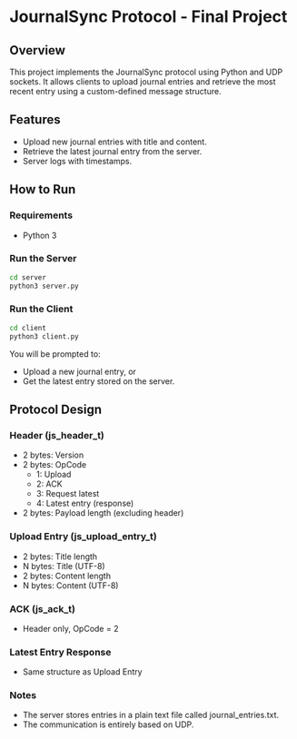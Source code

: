 # JournalSync Protocol - Final Project

## Overview
This project implements the JournalSync protocol using Python and UDP sockets.
It allows clients to upload journal entries and retrieve the most recent entry using a custom-defined message structure.

## Features
- Upload new journal entries with title and content.
- Retrieve the latest journal entry from the server.
- Server logs with timestamps.

## How to Run

### Requirements
- Python 3

### Run the Server
```bash
cd server
python3 server.py
```

### Run the Client
```bash
cd client
python3 client.py
```
You will be prompted to:
- Upload a new journal entry, or
- Get the latest entry stored on the server.

## Protocol Design
### Header (js_header_t)
- 2 bytes: Version
- 2 bytes: OpCode
    - 1: Upload
    - 2: ACK
    - 3: Request latest
    - 4: Latest entry (response)
- 2 bytes: Payload length (excluding header)

### Upload Entry (js_upload_entry_t)
- 2 bytes: Title length
- N bytes: Title (UTF-8)
- 2 bytes: Content length
- N bytes: Content (UTF-8)

### ACK (js_ack_t)
- Header only, OpCode = 2

### Latest Entry Response
- Same structure as Upload Entry

### Notes
- The server stores entries in a plain text file called journal_entries.txt.
- The communication is entirely based on UDP.